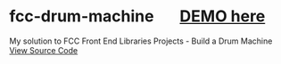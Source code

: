 # fcc-drum-machine &nbsp; &nbsp; &nbsp; [DEMO here](https://ziweidream.github.io/fcc-drum-machine/)
My solution to FCC Front End Libraries Projects - Build a Drum Machine
&nbsp; &nbsp; &nbsp; [View Source Code](https://github.com/ziweidream/fcc-drum-macine-source-code)

